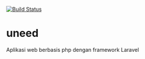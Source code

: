 [![Build Status](https://travis-ci.org/KuKingKang/uneed.svg?branch=master)](https://travis-ci.org/KuKingKang/uneed)

# uneed
Aplikasi web berbasis php dengan framework Laravel
